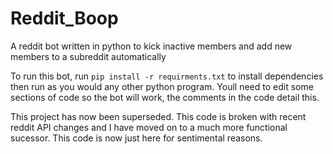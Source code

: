 # Reddit_Boop
A reddit bot written in python to kick inactive members and add new members to a subreddit automatically

To run this bot, run `pip install -r requirments.txt` to install dependencies then run as you would any other python program.
Youll need to edit some sections of code so the bot will work, the comments in the code detail this.  
  
This project has now been superseded. This code is broken with recent reddit API changes and I have moved on to a much more functional sucessor. This code is now just here for sentimental reasons.
